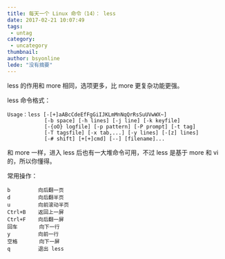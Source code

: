 ```yaml
---
title: 每天一个 Linux 命令（14）： less
date: 2017-02-21 10:07:49
tags:
 - untag
category: 
 - uncategory
thumbnail: 
author: bsyonline
lede: "没有摘要"
---
```


less 的作用和 more 相同，选项更多，比 more 更复杂功能更强。

<!-- more -->

less 命令格式：

```
Usage：less [-[+]aABcCdeEfFgGiIJKLmMnNqQrRsSuUVwWX~]
            [-b space] [-h lines] [-j line] [-k keyfile]
            [-{oO} logfile] [-p pattern] [-P prompt] [-t tag]
            [-T tagsfile] [-x tab,...] [-y lines] [-[z] lines]
            [-# shift] [+[+]cmd] [--] [filename]...

```

和 more 一样，进入 less 后也有一大堆命令可用，不过 less 是基于 more 和 vi 的，所以你懂得。


常用操作：

```
b         向后翻一页
d         向后翻半页
u         向前滚动半页
Ctrl+B    返回上一屏
Ctrl+F    向后翻一屏
回车       向下一行
y         向前一行
空格       向下一屏
q         退出 less
```
